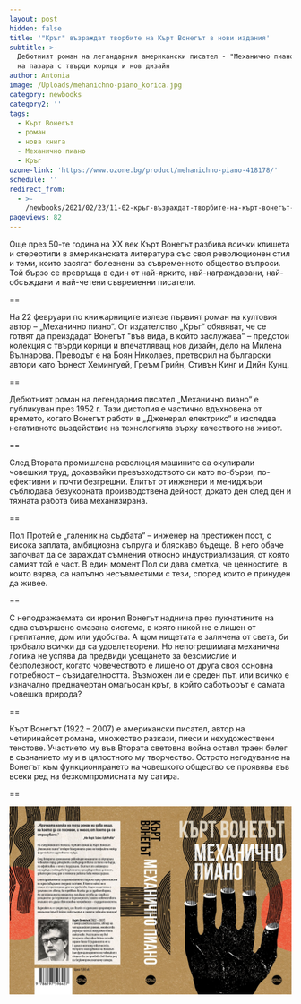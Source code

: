 ```yaml
---
layout: post
hidden: false
title: '"Кръг" възраждат творбите на Кърт Вонегът в нови издания'
subtitle: >-
  Дебютният роман на легандарния американски писател - "Механично пиано", излиза
  на пазара с твърди корици и нов дизайн
author: Antonia
image: /Uploads/mehanichno-piano_korica.jpg
category: newbooks
category2: ''
tags:
  - Кърт Вонегът
  - роман
  - нова книга
  - Механично пиано
  - Кръг
ozone-link: 'https://www.ozone.bg/product/mehanichno-piano-418178/'
schedule: ''
redirect_from:
  - >-
    /newbooks/2021/02/23/11-02-кръг-възраждат-творбите-на-кърт-вонегът-в-нови-издания
pageviews: 82
---
```

Още през 50-те година на XX век Кърт Вонегът разбива всички клишета и стереотипи в американската литература със своя революционен стил и теми, които засягат болезнени за съвременното общество въпроси. Той бързо се превръща в един от най-ярките, най-награждавани, най-обсъждани и най-четени съвременни писатели. 

\==

На 22 февруари по книжарниците излезе първият роман на култовия автор – „Механично пиано“. От издателство „Кръг“ обявяват, че се готвят да преиздадат Вонегът "във вида, в който заслужава" – предстои колекция с твърди корици и впечатляващ нов дизайн, дело на Милена Вълнарова. Преводът е на Боян Николаев, претворил на български автори като Ърнест Хемингуей, Греъм Грийн, Стивън Кинг и Дийн Кунц.

\==

Дебютният роман на легендарния писател „Механично пиано“ е публикуван през 1952 г. Тази дистопия е частично вдъхновена от времето, когато Вонегът работи в „Дженерал електрикс“ и изследва негативното въздействие на технологията върху качеството на живот. 

\==

След Втората промишлена революция машините са окупирали човешкия труд, доказвайки превъзходството си като по-бързи, по-ефективни и почти безгрешни. Елитът от инженери и мениджъри съблюдава безукорната производствена дейност, докато ден след ден и тяхната работа бива механизирана. 

\==

Пол Протей е „галеник на съдбата“ – инженер на престижен пост, с висока заплата, амбициозна съпруга и бляскаво бъдеще. В него обаче започват да се зараждат съмнения относно индустриализация, от която самият той е част. В един момент Пол си дава сметка, че ценностите, в които вярва, са напълно несъвместими с тези, според които е принуден да живее.

\==

С неподражаемата си ирония Вонегът наднича през пукнатините на една съвършено смазана система, в която никой не е лишен от препитание, дом или удобства. А щом нищетата е заличена от света, би трябвало всички да са удовлетворени. Но непогрешимата механична логика не успява да предвиди усещането за безсмислие и безполезност, когато човечеството е лишено от друга своя основна потребност – съзидателността. Възможен ли е среден път, или всичко е изначално предначертан омагьосан кръг, в който саботьорът е самата човешка природа?

\==

Кърт Вонегът (1922 – 2007) е американски писател, автор на четиринайсет романа, множество разкази, пиеси и нехудожествени текстове. Участието му във Втората световна война оставя траен белег в съзнанието му и в цялостното му творчество. Острото негодувание на Вонегът към функционирането на човешкото общество се проявява във всеки ред на безкомпромисната му сатира. 

\==

![](/Uploads/mehanichno-piano-raztvor.jpg)